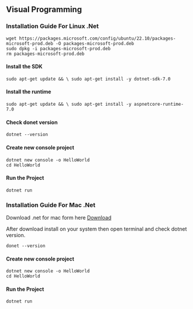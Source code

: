 ## Visual Programming
### Installation Guide For Linux .Net

``
wget https://packages.microsoft.com/config/ubuntu/22.10/packages-microsoft-prod.deb -O packages-microsoft-prod.deb
``
<br/>
``
sudo dpkg -i packages-microsoft-prod.deb
``
<br/>
``
rm packages-microsoft-prod.deb
``
#### Install the SDK
``
sudo apt-get update && \
sudo apt-get install -y dotnet-sdk-7.0
``

#### Install the runtime
``
sudo apt-get update && \
sudo apt-get install -y aspnetcore-runtime-7.0
``
#### Check donet version
``
dotnet --version
``

#### Create new console project

``dotnet new console -o HelloWorld`` <br/>
``cd HelloWorld`` <br/>

#### Run the Project
``dotnet run``

### Installation Guide For Mac .Net
Download .net for mac form here
[Download](https://dotnet.microsoft.com/en-us/download)

After download install on your system then open terminal and check dotnet version.

``donet --version``

#### Create new console project

``dotnet new console -o HelloWorld`` <br/>
``cd HelloWorld`` <br/>

#### Run the Project
``dotnet run``



